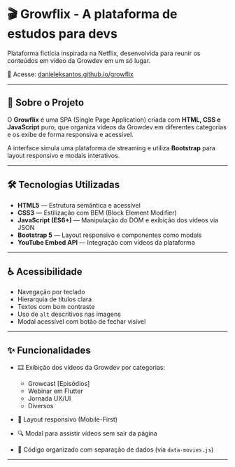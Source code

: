 # 🎬 Growflix - A plataforma de estudos para devs

Plataforma fictícia inspirada na Netflix, desenvolvida para reunir os conteúdos em vídeo da Growdev em um só lugar.

🔗 Acesse: [danieleksantos.github.io/growflix](https://danieleksantos.github.io/growflix/)

---

## 🧠 Sobre o Projeto

O **Growflix** é uma SPA (Single Page Application) criada com **HTML, CSS e JavaScript** puro, que organiza vídeos da Growdev em diferentes categorias e os exibe de forma responsiva e acessível.

A interface simula uma plataforma de streaming e utiliza **Bootstrap** para layout responsivo e modais interativos.

---

## 🛠️ Tecnologias Utilizadas

- **HTML5** — Estrutura semântica e acessível
- **CSS3** — Estilização com BEM (Block Element Modifier)
- **JavaScript (ES6+)** — Manipulação do DOM e exibição dos vídeos via JSON
- **Bootstrap 5** — Layout responsivo e componentes como modais
- **YouTube Embed API** — Integração com vídeos da plataforma

---

## ♿ Acessibilidade

- Navegação por teclado
- Hierarquia de títulos clara
- Textos com bom contraste
- Uso de `alt` descritivos nas imagens
- Modal acessível com botão de fechar visível

---

## ✨ Funcionalidades

- 🎞️ Exibição dos vídeos da Growdev por categorias:
  - Growcast [Episódios]
  - Webinar em Flutter
  - Jornada UX/UI
  - Diversos

- 📱 Layout responsivo (Mobile-First)
- 🔍 Modal para assistir vídeos sem sair da página
- 🧩 Código organizado com separação de dados (via `data-movies.js`)

---
